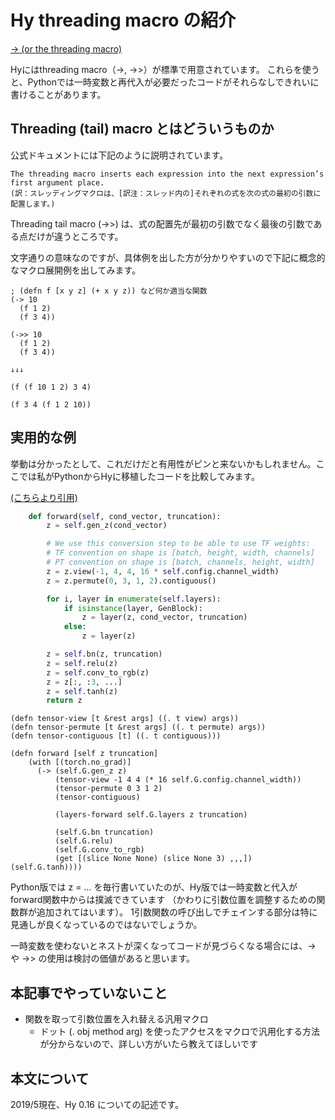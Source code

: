 # Hy threading macro の紹介

[-> (or the threading macro)](http://docs.hylang.org/en/stable/language/api.html#id2)

Hyにはthreading macro（->, ->>）が標準で用意されています。
これらを使うと、Pythonでは一時変数と再代入が必要だったコードがそれらなしできれいに書けることがあります。

## Threading (tail) macro とはどういうものか

公式ドキュメントには下記のように説明されています。

```text
The threading macro inserts each expression into the next expression’s first argument place.
(訳：スレッディングマクロは、[訳注：スレッド内の]それぞれの式を次の式の最初の引数に配置します。)
```

Threading tail macro (->>) は、式の配置先が最初の引数でなく最後の引数である点だけが違うところです。

文字通りの意味なのですが、具体例を出した方が分かりやすいので下記に概念的なマクロ展開例を出してみます。


```Hy
; (defn f [x y z] (+ x y z)) など何か適当な関数
(-> 10
  (f 1 2)
  (f 3 4))
  
(->> 10
  (f 1 2)
  (f 3 4))
  
↓↓↓

(f (f 10 1 2) 3 4)

(f 3 4 (f 1 2 10))
```

## 実用的な例

挙動は分かったとして、これだけだと有用性がピンと来ないかもしれません。ここでは私がPythonからHyに移植したコードを比較してみます。

[(こちらより引用)](https://github.com/huggingface/pytorch-pretrained-BigGAN/blob/6ae20a35a051816d66811d85597033623a8ac888/pytorch_pretrained_biggan/model.py#L228)

```python
    def forward(self, cond_vector, truncation):
        z = self.gen_z(cond_vector)

        # We use this conversion step to be able to use TF weights:
        # TF convention on shape is [batch, height, width, channels]
        # PT convention on shape is [batch, channels, height, width]
        z = z.view(-1, 4, 4, 16 * self.config.channel_width)
        z = z.permute(0, 3, 1, 2).contiguous()

        for i, layer in enumerate(self.layers):
            if isinstance(layer, GenBlock):
                z = layer(z, cond_vector, truncation)
            else:
                z = layer(z)

        z = self.bn(z, truncation)
        z = self.relu(z)
        z = self.conv_to_rgb(z)
        z = z[:, :3, ...]
        z = self.tanh(z)
        return z
```

```Hy
(defn tensor-view [t &rest args] ((. t view) args))
(defn tensor-permute [t &rest args] ((. t permute) args))
(defn tensor-contiguous [t] ((. t contiguous)))

(defn forward [self z truncation]
    (with [(torch.no_grad)]
      (-> (self.G.gen_z z)
          (tensor-view -1 4 4 (* 16 self.G.config.channel_width))
          (tensor-permute 0 3 1 2)
          (tensor-contiguous)

          (layers-forward self.G.layers z truncation)

          (self.G.bn truncation)
          (self.G.relu)
          (self.G.conv_to_rgb)
          (get [(slice None None) (slice None 3) ,,,])
(self.G.tanh))))
```

Python版では z = … を毎行書いていたのが、Hy版では一時変数と代入がforward関数中からは撲滅できています
（かわりに引数位置を調整するための関数群が追加されてはいます）。
1引数関数の呼び出しでチェインする部分は特に見通しが良くなっているのではないでしょうか。

一時変数を使わないとネストが深くなってコードが見づらくなる場合には、-> や ->> の使用は検討の価値があると思います。

## 本記事でやっていないこと

- 関数を取って引数位置を入れ替える汎用マクロ
  - ドット (. obj method arg) を使ったアクセスをマクロで汎用化する方法が分からないので、詳しい方がいたら教えてほしいです

## 本文について

2019/5現在、Hy 0.16 についての記述です。

